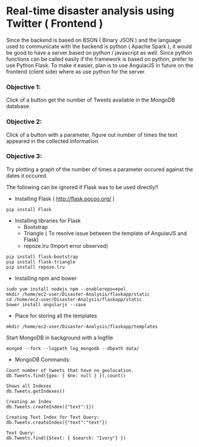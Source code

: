 # Real-time disaster analysis using Twitter ( Frontend )

Since the backend is based on BSON ( Binary JSON ) and the language used to communicate with the backend is python ( Apache Spark ), it would be good to have a server based on python / javascript as well. Since python functions can be called easily if the framework is based on python, prefer to use Python Flask. To make it easier, plan is to use AngularJS in future on the frontend (client side) where as use python for the server.

### Objective 1:

Click of a button get the number of Tweets available in the MongoDB database.

### Objective 2:

Click of a button with a parameter, figure out number of times the text appeared in the collected information.

### Objective 3:

Try plotting a graph of the number of times a parameter occured against the dates it occured.


The following can be ignored if Flask was to be used directly!!
<!-- * Installing Apache / httpd ( https://docs.aws.amazon.com/AWSEC2/latest/UserGuide/install-LAMP.html )

`sudo yum install httpd`

* Turning on the Apache / httpd Server during boot

`chkconfig httpd on`

* Start the Apache/httpd Server

```
/etc/init.d/httpd start
or
sudo service httpd start
``` 


* Allowing communication on incoming port 80 and 443 ( https://docs.aws.amazon.com/AWSEC2/latest/UserGuide/using-network-security.html#adding-security-group-rule )

* Installing mod_wsgi ( An apache module which can host any Python WSGI application).

`sudo yum install mod_wsgi` -->

* Installing Flask ( http://flask.pocoo.org/ )

` pip install Flask `

<!-- * Create a directory for Flask Application (http://www.datasciencebytes.com/bytes/2015/02/24/running-a-flask-app-on-aws-ec2/)

Creating a directory and using symbolic link to point to another directory. Do this from Disaster-Analysis Directory too

```
mkdir flaskapp
sudo ln -sT ~/Disaster-Analysis/flaskapp /var/www/html/flaskapp
```

Add apache user to ec2-user group to give privileges same as ec2-user. Also execute access to the home directory. (https://serverfault.com/questions/571229/im-unable-to-symlink-a-directory-into-var-www-html - Try different methods and none of them worked. Took almost 2 hours to get it working :P)

```
sudo usermod -aG ec2-user apache
sudo chmod g+x /home/ec2-user
```

```
Other things tried: 

```
setsebool httpd_enable_homedirs 1

```
Editted the http

```
sudo vi /etc/httpd/conf/httpd.conf
```
<Directory />
    Options FollowSymLinks
    AllowOverride None
    Options Indexes FollowSymLinks Includes ExecCGI
    Allow from all
</Directory>
```


To enable the server to use the same virtual environment

Modify the file

`
sudo vi /home/ec2-user/Disaster-Analysis/flaskapp
`

with the following information

```
import sys
import os
import site

# Add the site-packages of the chosen virtualenv to work with
site.addsitedir("/home/ec2-user/Disaster-Analysis/venv/lib/python2.7/site-packages")
# Add the app's directory to the PYTHONPATH
#sys.path.append("/home/ec2-user/Disaster-Analysis/flaskapp")

# Activate your virtual env
activate_env=os.path.expanduser("/home/ec2-user/Disaster-Analysis/venv/bin/activate_this.py")
execfile(activate_env, dict(__file__=activate_env))

sys.path.insert(0, '/var/www/html/flaskapp')


from flaskapp import app as application

``` -->

* Installing libraries for Flask
	- Bootstrap
	- Triangle ( To resolve issue between the template of AngularJS and Flask)
	- repoze.lru (Import error observed)
```
pip install flask-bootstrap
pip install flask-triangle
pip install repoze.lru
```

* Installing npm and bower
```
sudo yum install nodejs npm --enablerepo=epel
mkdir /home/ec2-user/Disaster-Analysis/flaskapp/static
cd /home/ec2-user/Disaster-Analysis/flaskapp/static
bower install angularjs --save
```
* Place for storing all the templates
```
mkdir /home/ec2-user/Disaster-Analysis/flaskapp/templates
```

<!-- * To get the error log populated in Apache wsgi: Updated flaskapp.wsgi
```
import sys
import os
import site
import logging

site.addsitedir("/home/ec2-user/Disaster-Analysis/venv/lib/python2.7/site-packages")
activate_env=os.path.expanduser("/home/ec2-user/Disaster-Analysis/venv/bin/activate_this.py")
execfile(activate_env, dict(__file__=activate_env))
logging.basicConfig(stream=sys.stderr)
sys.path.insert(0, '/var/www/html/flaskapp')
from flaskapp import app as application
from werkzeug.debug import DebuggedApplication
application = DebuggedApplication(application, True)
``` -->

Start MongoDB in background with a logfile

```
mongod --fork --logpath log_mongodb --dbpath data/
```

* MongoDB Commands:

```
Count number of tweets that have no geolocation.
db.Tweets.find({geo: { $ne: null } }).count()

Shows all Indexes
db.Tweets.getIndexes()

Creating an Index
db.Tweets.createIndex({"text":1})

Creating Text Index for Text Query:
db.Tweets.createIndex({"text":"text"})

Text Query:
db.Tweets.find({$text: { $search: "Ivory"} })
```
